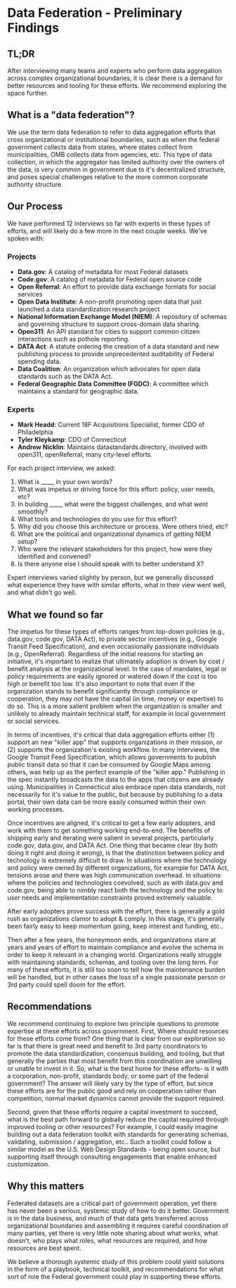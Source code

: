 # Data Federation - Preliminary Findings

## TL;DR
After interviewing many teams and experts who perform data aggregation across complex organizational boundaries,
it is clear there is a demand for better resources and tooling for these efforts. We recommend
exploring the space further.

## What is a "data federation"?
We use the term data federation to refer to data aggregation efforts that cross organizational
or institutional boundaries, such as when the federal government collects data from states, where states collect from municipalities, OMB collects data from agencies, etc. This type of data collection, in which the aggregator has limited authority over the owners of the data, is very common in government due to it's decentralized structure, and poses special challenges relative
to the more common corporate authority structure.

## Our Process
We have performed 12 interviews so far with experts in these types of efforts, and will likely do a few more in the next
couple weeks. We've spoken with:

### Projects
- **Data.gov**: A catalog of metadata for most Federal datasets
- **Code.gov**: A catalog of metadata for Federal open source code
- **Open Referral**: An effort to provide data exchange formats for social services
- **Open Data Institute**: A non-profit promoting open data that just launched a data standardization research project
- **National Information Exchange Model (NIEM)**: A repository of schemas and governing structure to support cross-domain data sharing.
- **Open311**: An API standard for cities to support common citizen interactions such as pothole reporting.
- **DATA Act**: A statute ordering the creation of a data standard and new publishing process to provide unprecedented auditability of Federal spending data.
- **Data Coalition**: An organization which advocates for open data standards such as the DATA Act.
- **Federal Geographic Data Committee (FGDC)**: A committee which maintains a standard for geographic data.

### Experts
- **Mark Headd**: Current 18F Acquisitions Specialist, former CDO of Philadelphia
- **Tyler Kleykamp**: CDO of Connecticut
- **Andrew Nicklin**: Maintains datastandards.directory, involved with open311, openReferral, many city-level efforts.

For each project interview, we asked:
1. What is ____, in your own words?
2. What was impetus or driving force for this effort: policy, user needs, etc?
3. In building ____, what were the biggest challenges, and what went smoothly?
4. What tools and technologies do you use for this effort?
5. Why did you choose this architecture or process. Were others tried, etc?
6. What are the political and organizational dynamics of getting NIEM setup?
7. Who were the relevant stakeholders for this project, how were they identified and convened?
8. Is there anyone else I should speak with to better understand X?

Expert interviews varied slightly by person, but we generally discussed what experience they have with similar efforts, what in their view went well, and what didn't go well.

## What we found so far
The impetus for these types of efforts ranges from top-down policies (e.g., data.gov, code.gov, DATA Act), to
private sector incentives (e.g., Google Transit Feed Specification), and even occasionally passionate
individuals (e.g., OpenReferral). Regardless of the initial reasons for starting an initiative, it's important
to realize that ultimately adoption is driven by cost / benefit analysis at the organizational level.
In the case of mandates, legal or policy requirements are easily ignored or watered down if the cost is
too high or benefit too low. It's also important to note that even if the organization stands to benefit significantly
through compliance or cooperation, they may not have the capital (in time, money or expertise) to do so. This is a more
salient problem when the organization is smaller and unlikely to already maintain technical staff, for example
in local government or social services.

In terms of incentives, it's critical that data aggregation efforts either (1) support an new "killer app" that
supports organizations in their mission, or (2) supports the organization's existing workflow. In many interviews,
the Google Transit Feed Specification, which allows governments to publish public transit data so that it can be
consumed by Google Maps among others, was help up as the perfect example of the "killer app." Publishing in the spec
instantly broadcasts the data to the apps that citizens are already using. Municipalities in Connecticut also embrace open data standards, not necessarily for it's value to the public, but because by publishing to a data portal,
their own data can be more easily consumed within their own working processes.

Once incentives are aligned, it's critical to get a few early adopters, and work with them to get something
working end-to-end. The benefits of shipping early and iterating were salient in several projects, particularly
code.gov, data.gov, and DATA Act. One thing that became clear (by both doing it right and doing it wrong), is that
the distinction between policy and technology is extremely difficult to draw. In situations where the
technology and policy were owned by different organizations, for example for DATA Act, tensions arose and there
was high communication overhead. In situations where the policies and technologies coevolved, such as with data.gov
and code.gov, being able to nimbly react both the technology and the policy to user needs and implementation
constraints proved extremely valuable.

After early adopters prove success with the effort, there is generally a gold rush as organizations clamor to
adopt & comply. In this stage, it's generally been fairly easy to keep momentum going, keep interest and funding, etc..

Then after a few years, the honeymoon ends, and organizations stare at years and years of effort to maintain compliance and evolve the schema in order to keep it relevant in a changing world. Organizations really struggle with
maintaining standards, schemas, and tooling over the long term. For many of these efforts, it is still too soon to
tell how the maintenance burden will be handled, but in other cases the loss of a single passionate person
or 3rd party could spell doom for the effort.

## Recommendations
We recommend continuing to explore two principle questions to promote expertise at these efforts
across government. First, Where should resources for these efforts come from?
One thing that is clear from our exploration so far is that there is great need and benefit to 3rd party
coordinators to promote the data standardization, consensus building, and tooling, but that generally the
parties that most benefit from this coordination are unwilling or unable to invest in it. So, what is the best
home for these efforts- is it with a corporation, non-profit, standards body, or some part of the federal government?
The answer will likely vary by the type of effort, but since these efforts are for the public good and
rely on cooperation rather than competition, normal market dynamics cannot provide the support required.

Second, given that these efforts require a capital investment to succeed, what is the best path forward to globally
reduce the capital required through improved tooling or other resources? For example, I could easily imagine building
out a data federation toolkit with standards for generating schemas, validating, submission / aggregation, etc..
Such a toolkit could follow a similar model as the U.S. Web Design Standards - being open source, but supporting itself
through consulting engagements that enable enhanced customization.

## Why this matters
Federated datasets are a critical part of government operation, yet there has never been a serious, systemic study
of how to do it better. Government is in the data business, and much of that data gets transferred across
organizational boundaries and assembling it requires careful coordination of many parties, yet there is very little
note sharing about what works, what doesn't, who plays what roles, what resources are required, and how resources are best spent.

We believe a thorough systemic study of this problem could yield solutions in the form of a playbook, technical toolkit, and recommendations for what sort of role the Federal government could play in supporting these efforts.
